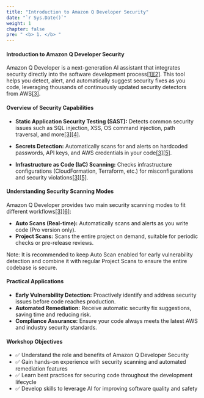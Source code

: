 ```yaml
---
title: "Introduction to Amazon Q Developer Security"
date: "`r Sys.Date()`"
weight: 1
chapter: false
pre: " <b> 1. </b> "
---
```


#### Introduction to Amazon Q Developer Security

Amazon Q Developer is a next-generation AI assistant that integrates security directly into the software development process[[1]](https://aws.amazon.com/blogs/devops/code-security-scanning-with-amazon-q-developer/)[[2]](https://cloudelligent.com/insights/blog/code-security-amazon-q-developer/). This tool helps you detect, alert, and automatically suggest security fixes as you code, leveraging thousands of continuously updated security detectors from AWS[[3]](https://docs.aws.amazon.com/amazonq/latest/qdeveloper-ug/security-scans.html).

#### Overview of Security Capabilities

- **Static Application Security Testing (SAST):** Detects common security issues such as SQL injection, XSS, OS command injection, path traversal, and more[[3]](https://docs.aws.amazon.com/amazonq/latest/qdeveloper-ug/security-scans.html)[[4]](https://blog.getsetbuild.cloud/post/secure-coding-with-amazon-q/).

- **Secrets Detection:** Automatically scans for and alerts on hardcoded passwords, API keys, and AWS credentials in your code[[3]](https://docs.aws.amazon.com/amazonq/latest/qdeveloper-ug/security-scans.html)[[5]](https://docs.aws.amazon.com/amazonq/latest/qdeveloper-ug/code-reviews.html).

- **Infrastructure as Code (IaC) Scanning:** Checks infrastructure configurations (CloudFormation, Terraform, etc.) for misconfigurations and security violations[[3]](https://docs.aws.amazon.com/amazonq/latest/qdeveloper-ug/security-scans.html)[[5]](https://docs.aws.amazon.com/amazonq/latest/qdeveloper-ug/code-reviews.html).

#### Understanding Security Scanning Modes

Amazon Q Developer provides two main security scanning modes to fit different workflows[[3]](https://docs.aws.amazon.com/amazonq/latest/qdeveloper-ug/security-scans.html)[[6]](https://docs.aws.amazon.com/amazonq/latest/qdeveloper-ug/start-scan.html):

- **Auto Scans (Real-time):** Automatically scans and alerts as you write code (Pro version only).
- **Project Scans:** Scans the entire project on demand, suitable for periodic checks or pre-release reviews.

Note: It is recommended to keep Auto Scan enabled for early vulnerability detection and combine it with regular Project Scans to ensure the entire codebase is secure.

#### Practical Applications

- **Early Vulnerability Detection:** Proactively identify and address security issues before code reaches production.
- **Automated Remediation:** Receive automatic security fix suggestions, saving time and reducing risk.
- **Compliance Assurance:** Ensure your code always meets the latest AWS and industry security standards.

#### Workshop Objectives

- ✅ Understand the role and benefits of Amazon Q Developer Security
- ✅ Gain hands-on experience with security scanning and automated remediation features
- ✅ Learn best practices for securing code throughout the development lifecycle
- ✅ Develop skills to leverage AI for improving software quality and safety
